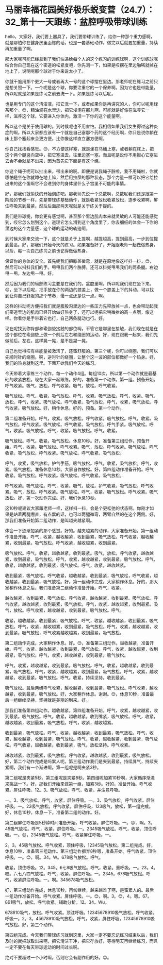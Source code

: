 # 马丽幸福花园美好极乐蜕变营（24.7）：32_第十一天跟练：盆腔呼吸带球训练

hello，大家好，我们要上器具了，我们要带球训练了，给你一种那个重力感啊，就是哪怕你在健身房里面练的话，也是一套基础动作，做完以后就要加重量，持续再加重量了啊。

那大家呢可能已经拿到了我们快递给每个人的这个练习的训练球啊，这个训练球呢结合你自己现在这个密道的松紧度吧，你先测一下，如果是哎摆在里边啪嗒就掉在地上了，说明呢那个球对于你来说太小了。

你就干脆用那个更大一号或者再大一号的这个球摆在里边。那老师呢在练习之前只是想关照一下。一个呢是这个球，你要注重它的一个保养啊。因为它也是带能量，所以呢就是如果是练习之前去洗一下。如果是练习以后呢。

也是用专门的这个清洁液，把它洗一下，或者如果你是再讲究的人，你可以呢用绿茶那个。😊，精油滴在水里边，把它浸泡在那儿啊，可能就是好像在滋养它一样，滋养这个球，它要进入你体内，激活一下你的这个能量啊。

所以这个是关于使用球的，到时候呢也不用害怕。我相信如果我们女生得过这种炎症的啊，所以大家都应该有一个就是自己塞那个药的这个经历啊，你只是说你躺在床上那个塞起来会更方便，比你像这样直立塞方便啊。

你自己找找看感觉。😊，不方便这样塞，就是坐在马桶上塞，或者躺在床上，把这个两个腿竖向空中，把它塞进去，往里边塞一塞。而且呢是说你不用担心它塞进去会不会就拿不出来，因为首先它下面是有这个绳。

你这个绳子呢可以扯出来，带出来的啊。即便是说我绳子脏啦，我不用绳啦，你就哪怕是坐在你就蹲在地上嘛，然后用拉屎的那种状态，那个力量一样可以把它给拉出来的这个蛋啊它不会进到你的身体里什么子宫里不可能的事情。

好，那我们就愉快的开始训练吧。那老师先说一个总数啊，总数呢我们还是跟第一阶段的节奏一样，先是带球练基础动作，就是收紧放松收紧放松，逐步收紧啊，屏住呼吸夹到最紧，然后后面那两天呢就是关于练关于提的。

我们是带球提，你会更有感觉啊，甚至那个里边肌肉本来就灵敏的人可能还能感觉到，哎它怎么划到这个。道理它怎么滑到这个角度里了，你去细细的体会一下你的里边的这个力量感，这个球的运动的轨迹啊。

到时候大家来交流一下，这个就是关于上提啊，越提越高，提到最高，一步到位提到最高。好，那我们开始今天的练习。如果准备好了，开始跟老师一起做做热身，以后，每一次自己练习之前也记得做做热身。

保证你的身体的安全。首先呢我们把膝盖微弯，就是在原地像这样抖一抖。😊，然后可以抖抖我们的手。甩甩我们两个胳膊。还可以抖兜甩甩我们的两条腿。右边甩一甩。左边甩一甩。好。

然后因为我们的局部练习主要是在我们的。盆腔里啊，所以呢我们现在坐下来。😊，坐下以后呢，把手放在你的两边的膝盖上，做一个膝盖上下的抖动。可以找到让你自己舒服的那个节奏，慢一点还是快一点。啊。

这样的抖动呢方便把我们就是腹股沟里边的一些压力先释放掉一点，也会带动起我们密道里边的肌肉已经开始做好热身了，还可以呢把它稍微抬的高一点啊，像这样。你看你是手带着它也行，自己两条腿动也行。好。

现在呢找到你臀部和瑜伽垫接触的部位啊，不管它是哪里在接触，我们现在就是在这个部位在瑜伽垫上做一个前后左右和绕圈的运动。好，现在跟我一起来，我们先做前后。左右。这样晃一晃，是不是晃一晃。

自己也觉得哎有些能量被激活了，还蛮舒服的。第三个呢，你可以绕圈，我们可以先顺时针的绕圈。啊，逆时针的绕圈，让整个这一波的部位都做好一个热身。好，我们的热身就到这里。下面开始我们今天的练习。

今天带着大家练三个动作，每一个动作4组。每组10次，所以第一个动作就是最基础的收紧放松。现在大家一起跟练。好的，准备第一个动作。第一组。预备开始。呼气收紧。吸气，放松。呼气收紧。吸气，放松。呼气收紧。

吸气放松。呼气，收紧。吸气放松。呼气，收紧。吸气放松。呼气，收紧。吸气，放松。呼气，收紧。吸气放松。呼气收紧。吸气放松。呼气，收紧，吸气放松。呼气收紧。吸气放松。好，稍作休息。好的，预备。第一个动作。

第二组准备开始。呼气，收紧。吸气放松。呼气收紧。吸气放松。呼气，收紧。吸气放松。呼气收紧。吸气放松。呼气收紧。吸气放松。呼气手紧。吸气放松。呼气，收紧。吸气放松。呼气，收紧，吸气放松。呼气，收紧。

吸气放松。呼气，收紧。吸气放松。休息10秒。好，准备第三组动作，预备开始。呼气，收紧。吸气放松。呼气收紧。吸气，放松。呼气收紧。吸气放松。呼气收紧。吸气放松。呼气收紧。吸气放松。呼气收紧。吸气放松。

呼气，收紧，吸气放松。护气手筋。吸气放松。呼气，收紧，吸气放松。呼气，收紧。吸气放松。准备休息10秒。大家自作放松。好，第四组动作准备开始。呼气收紧。吸气放松。呼气收紧。吸气放松。呼气收紧。吸气放松。

呼气收紧。吸气放松。呼气，收紧，吸气，放松。护气收紧。吸气放松。呼气收紧。吸气，放松。呼气收紧。吸气放松。呼气，收紧。吸气放松。呼气收紧。吸气放松。好，第一次动作完成。好，我们休息10秒。

这10秒呢建议大家跟老师一样，这样抖一抖，会是个更松弛的状态啊。你刚才如果是站着两腿绷直，有点累的话，也可以两腿微弯，两臂自然的在这个两侧。好，那我们准备开始第二组动作，是叫越夹越紧啊。

体会一下逐渐加紧的那个感觉。好的。越夹越紧的动作，大家准备开始。第一组动作准备开始。呼气，收紧，越收越紧，收到最紧，吸气放松。呼气收紧，越收越紧，收到最紧。吸气放松。呼气收紧，越收越紧，收到最紧。

吸气放松。呼气，收紧，越收越紧，收到最紧。吸气，放松。呼气收紧，越收越紧，收到最紧，吸气放松。呼气，收紧，越收越紧，收到最紧。吸气放松。呼气，收紧，越收越紧，收到最紧，吸气放松。呼气，收紧，越收越紧。

收到最紧，吸气放松。呼气收紧，越收越紧，收到最紧，吸气放松，呼气收紧，越收越紧，收到最紧，吸气放松。好，第一组动作完成，大家稍作休息。好的，那大家稍作休息之后，我们准备第二组动作准备开始。呼气，收紧。

越收越紧，收到最紧，吸气放松。呼气收紧，越收越紧，收到最紧。吸气放松。呼气收紧，越收越紧，收到最紧，吸气放松。呼气，收紧，越收越紧，收到最紧。吸气，放松。呼气收紧，越收越紧，收到最紧，吸气放松。呼气。

收紧，越收越紧，收到最紧，吸气放松。呼气，收紧，越收越紧，收到最紧，吸气放松。呼气，收紧，越收越紧，收到最紧，吸气放松。呼气，收紧，越收越紧，收到最紧，吸气放松，呼气收紧越收越紧，收到最紧，吸气放松。

第二组动作完成，大家稍作休息。好。😊，准备第三组动作。越收越紧，准备开始。呼气，收紧。越收越紧，收到最紧，吸气放松。呼气，收紧，越收越紧，收到最紧，吸气放松。呼气，收紧，越收越紧，收到最紧，吸气放松。

呼气，收紧，越收越紧，收到最紧，吸气放松。呼气，收紧，越收越紧，收到最紧，吸气放松。呼气，收紧，越收越紧，收到最紧，吸气放松。呼气，收紧，越收越紧，收到最紧，吸气放松。呼气，收紧，持续坚持，收到最紧。

吸气放松。最后两组呼气收紧，越收越紧，收到最紧，吸气放松。呼气收紧，越收越紧，收到最紧，吸气放松。好，大家稍作休息。谢谢。😊，休息10秒，准备最后一组继续坚持。坚持就是美丽的到来。好。

那我们准备第四组动作。越收越紧。第四组准备开始。呼气，收紧，越收越紧，收到最紧，吸气放松。呼气，收紧，越收越紧，收到嘴紧，吸气放松。呼气，收紧，越收越紧，收到最紧，吸气放松。呼气，收紧，越收越紧。

收到最紧，吸气放松。呼气，收紧，越收越紧，收到最紧，吸气放松。呼气，收紧，越收越紧，收到最紧，吸气放松。呼气，收紧，越收越紧，收到最紧，吸气放松。呼气收紧，越收越紧，收到最紧，吸气，放松坚持。呼气收紧。

越收越紧，收到最紧，吸气放松。呼气收紧，越收越紧，收到最紧，吸气放松。好，第二个动作完成是吗累人呢。第三组动作我们是夹到最紧，持续屏气，持续夹紧啊，我们有一个渐进啊，第一组呢是啊夹紧3秒。

第二组呢是夹紧5秒。第三组呢是夹紧8秒。第四组呢加紧10秒啊，大家循序渐进来挑战一下。好，那我们开始来做第一组，加紧3秒。好的，准备开始。呼气收紧。屏住呼吸。12。3。吸气放松。呼气，收紧。并注意呼吸。

一。3、吸气放松。呼气，收紧，屏住呼吸。一。3、吸气放松。呼气收紧。屏住呼吸。一。23吸气放松。呼气收紧，屏住呼吸，123吸气，放松，第一组完成。好，休息10秒，休息一下。准备第二组的动作。好。

第二组屏住呼吸是5秒钟时间准备开始。呼气收紧。屏住呼吸。一。😊，啊。3。45吸气放松。呼气，收紧，屏住呼吸。一。2345吸气放松。呼气，收紧，顶住呼吸。一。😊，2345吸气放松。呼气，收紧屏住呼吸。一。

2。3。45吸气放松。呼气收紧，顶住呼吸，12345吸气放松。第二组完成。好，休息10秒，准备第三组动作。第三组动作摒弃8秒嗯，准备开始。呼气收紧。顶住呼吸。一。😊，啊。34。W。678吸气放松。呼气。

收紧，顶住呼吸。12。345。6七8吸气放松。呼气，收紧。重呼吸。一。23。4。嗯。六七八四气放松。呼气，收紧，屏住呼吸。一。2345。678吸气放松。呼气，收紧屏注呼吸。一。啊。345678吸气放松。

好，第三组动作完成，休息10秒，再线继续，越来越难了啊，是蛮累人的。最后一组动作准备开始。呼气收紧。屏住呼吸。一。😊，啊。3。😊，4。嗯。67。891吸气，放松。呼气收紧。辅助分析。12。34。Wu。

678910吸气，放松。呼气收紧。顶注呼吸。12345678910吸气放松。呼气收紧。呼吸一。2。3。45678910吸气放松。呼气，收紧，屏住呼吸，12345678910吸气放松。好，第三个动作。

第四组完成。今天我们带球练习就到这里，大家一定不要忘记练习结束以后，我们及时的就把球取出来啊，把它清洁干净，把它存放好，等待明天再继续练习，而且一定不要在每天带球运动的时间过长啊。

绝对不要超过一个小时啊，否则它会有副作用的好。😊。
